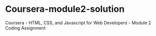 # Coursera-module2-solution
Coursera - HTML, CSS, and Javascript for Web Developers - Module 2 Coding Assignment
